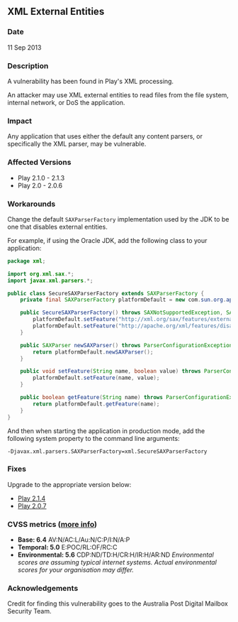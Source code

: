 ## XML External Entities

### Date

11 Sep 2013

### Description

A vulnerability has been found in Play's XML processing.

An attacker may use XML external entities to read files from the file system, internal network, or DoS the application.

### Impact

Any application that uses either the default any content parsers, or specifically the XML parser, may be vulnerable.

### Affected Versions

* Play 2.1.0 - 2.1.3
* Play 2.0 - 2.0.6

### Workarounds

Change the default `SAXParserFactory` implementation used by the JDK to be one that disables external entities.

For example, if using the Oracle JDK, add the following class to your application:

```java
package xml;

import org.xml.sax.*;
import javax.xml.parsers.*;

public class SecureSAXParserFactory extends SAXParserFactory {
    private final SAXParserFactory platformDefault = new com.sun.org.apache.xerces.internal.jaxp.SAXParserFactoryImpl();

    public SecureSAXParserFactory() throws SAXNotSupportedException, SAXNotRecognizedException, ParserConfigurationException {
        platformDefault.setFeature("http://xml.org/sax/features/external-general-entities", false);
        platformDefault.setFeature("http://apache.org/xml/features/disallow-doctype-decl", true);
    }

    public SAXParser newSAXParser() throws ParserConfigurationException, SAXException {
        return platformDefault.newSAXParser();
    }

    public void setFeature(String name, boolean value) throws ParserConfigurationException, SAXNotRecognizedException, SAXNotSupportedException {
        platformDefault.setFeature(name, value);
    }

    public boolean getFeature(String name) throws ParserConfigurationException, SAXNotRecognizedException, SAXNotSupportedException {
        return platformDefault.getFeature(name);
    }
}
```

And then when starting the application in production mode, add the following system property to the command line arguments:

    -Djavax.xml.parsers.SAXParserFactory=xml.SecureSAXParserFactory

### Fixes

Upgrade to the appropriate version below:

* [Play 2.1.4](https://github.com/playframework/playframework/releases/download/2.1.4/play-2.1.4.zip)
* [Play 2.0.7](https://github.com/playframework/playframework/releases/download/2.0.7/play-2.0.7.zip)

### CVSS metrics (<a href="https://www.first.org/cvss/user-guide">more info</a>)

* **Base: 6.4**
 AV:N/AC:L/Au:N/C:P/I:N/A:P
* **Temporal: 5.0**
 E:POC/RL:OF/RC:C
* **Environmental: 5.6**
 CDP:ND/TD:H/CR:H/IR:H/AR:ND
 *Environmental scores are assuming typical internet systems. Actual environmental scores for your organisation may differ.*

### Acknowledgements

Credit for finding this vulnerability goes to the Australia Post Digital Mailbox Security Team.
